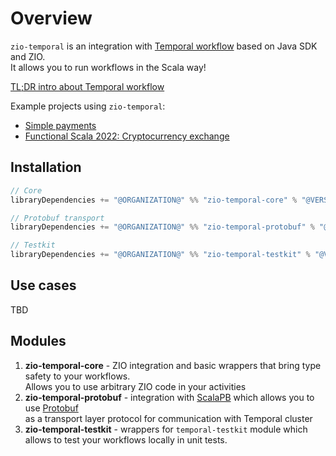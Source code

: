 # Overview

`zio-temporal` is an integration with [Temporal workflow](https://temporal.io) based on Java SDK and ZIO.  
It allows you to run workflows in the Scala way!

[TL;DR intro about Temporal workflow](https://youtu.be/2HjnQlnA5eY)

Example projects using `zio-temporal`:
- [Simple payments](https://github.com/vitaliihonta/zio-temporal/tree/main/examples)
- [Functional Scala 2022: Cryptocurrency exchange](https://github.com/vitaliihonta/func-scala-2022-zio-temporal)

<head>
  <meta charset="UTF-8" />
  <meta name="author" content="Vitalii Honta" />
  <meta name="description" content="Build invincible apps with ZIO and Temporal" />
  <meta name="keywords" content="scala, zio, temporal, zio-temporal, workflow management" />
</head>

## Installation

```scala
// Core
libraryDependencies += "@ORGANIZATION@" %% "zio-temporal-core" % "@VERSION@"

// Protobuf transport
libraryDependencies += "@ORGANIZATION@" %% "zio-temporal-protobuf" % "@VERSION@"

// Testkit
libraryDependencies += "@ORGANIZATION@" %% "zio-temporal-testkit" % "@VERSION@"
```

## Use cases
TBD

## Modules

1. **zio-temporal-core** - ZIO integration and basic wrappers that bring type safety to your workflows.  
   Allows you to use arbitrary ZIO code in your activities
2. **zio-temporal-protobuf** - integration with [ScalaPB](https://scalapb.github.io/) which allows you to
   use [Protobuf](https://developers.google.com/protocol-buffers)  
   as a transport layer protocol for communication with Temporal cluster
3. **zio-temporal-testkit** - wrappers for `temporal-testkit` module which allows to test your workflows locally in unit tests. 
